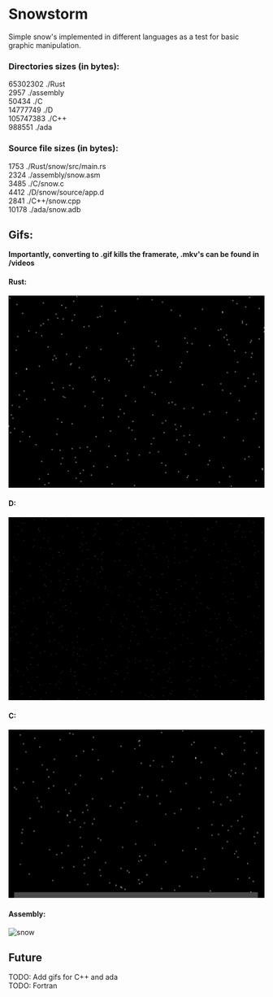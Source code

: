 # Snowstorm
Simple snow's implemented in different languages as a test for basic graphic manipulation.

 ### Directories sizes (in bytes):
65302302	./Rust  
2957	./assembly  
50434	./C  
14777749	./D  
105747383	./C++  
988551	./ada  

 ### Source file sizes (in bytes):
1753	./Rust/snow/src/main.rs  
2324	./assembly/snow.asm  
3485	./C/snow.c  
4412	./D/snow/source/app.d  
2841	./C++/snow.cpp  
10178	./ada/snow.adb  

 ## Gifs:
 **Importantly, converting to .gif kills the framerate, .mkv's can be found in /videos**
#### Rust:

<img src=gifs/rust.gif alt=snow width=600/>

#### D:

<img src=gifs/d.gif alt=snow width=600/>

#### C:

<img src=gifs/c.gif alt=snow width=600/>

#### Assembly:

<img src=gifs/assembly.gif alt=snow width=600/>

## Future
TODO: Add gifs for C++ and ada  
TODO: Fortran  
